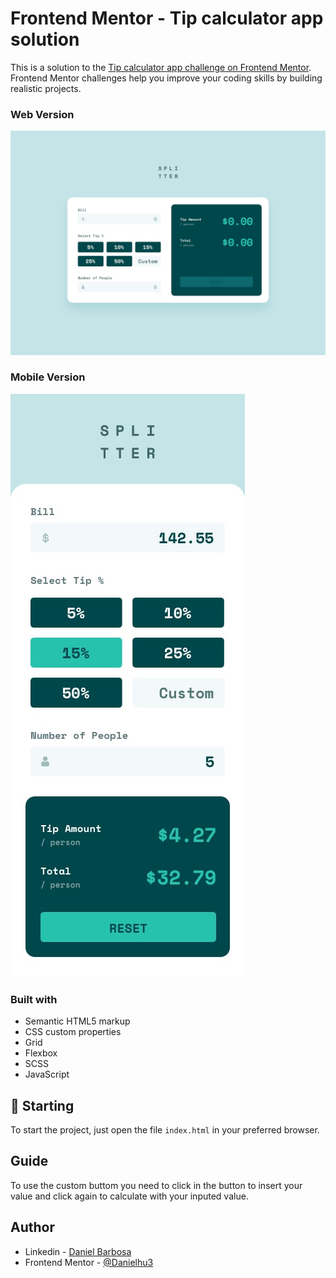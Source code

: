 # Frontend Mentor - Tip calculator app solution

This is a solution to the [Tip calculator app challenge on Frontend Mentor](https://www.frontendmentor.io/challenges/tip-calculator-app-ugJNGbJUX). Frontend Mentor challenges help you improve your coding skills by building realistic projects.

### Web Version

<img src="design/desktop-design-empty.jpg" alt="Desktop Version"/>

### Mobile Version

<img src="design/mobile-design.jpg" alt="Mobile Version"/>

### Built with

- Semantic HTML5 markup
- CSS custom properties
- Grid
- Flexbox
- SCSS
- JavaScript

## 🚀 Starting

To start the project, just open the file `index.html` in your preferred browser.

## Guide

To use the custom buttom you need to click in the button to insert your value and click again to calculate with your inputed value.

## Author

- Linkedin - [Daniel Barbosa](https://www.linkedin.com/in/danielbarbosadefreitas/)
- Frontend Mentor - [@Danielhu3](https://www.frontendmentor.io/profile/Danielhu3)
